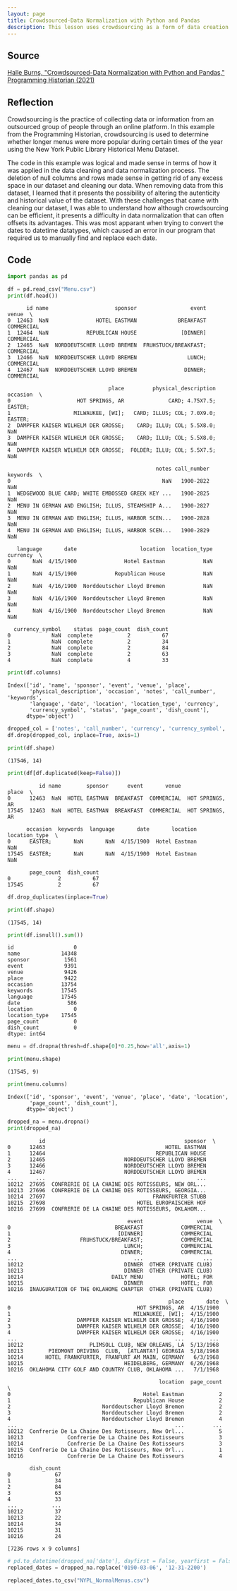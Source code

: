 ```yaml
---
layout: page
title: Crowdsourced-Data Normalization with Python and Pandas
description: This lesson uses crowdsourcing as a form of data creation and explains how pandas can be used to prepare a crowdsourced dataset to be analyzed.
---
```

## Source
[Halle Burns, "Crowdsourced-Data Normalization with Python and Pandas," Programming Historian (2021)](programminghistorian.org/en/lessons/crowdsourced-data-normalization-with-pandas.)

## Reflection
Crowdsourcing is the practice of collecting data or information from an outsourced group of people through an online platform. In this example from the Programming Historian, crowdsourcing is used to determine whether longer menus were more popular during certain times of the year using the New York Public Library Historical Menu Dataset.

The code in this example was logical and made sense in terms of how it was applied in the data cleaning and data normalization process. The deletion of null columns and rows made sense in getting rid of any excess space in our dataset and cleaning our data. When removing data from this dataset, I learned that it presents the possibility of altering the autenticity and historical value of the dataset. With these challenges that came with cleaning our dataset, I was able to understand how although crowdsourcing can be efficient, it presents a difficulty in data normalization that can often offsets its advantages. This was most apparant when trying to convert the dates to datetime datatypes, which caused an error in our program that required us to manually find and replace each date.

## Code

```python
import pandas as pd

df = pd.read_csv("Menu.csv")
print(df.head())
```

          id name                     sponsor                 event       venue  \
    0  12463  NaN               HOTEL EASTMAN             BREAKFAST  COMMERCIAL   
    1  12464  NaN            REPUBLICAN HOUSE              [DINNER]  COMMERCIAL   
    2  12465  NaN  NORDDEUTSCHER LLOYD BREMEN  FRUHSTUCK/BREAKFAST;  COMMERCIAL   
    3  12466  NaN  NORDDEUTSCHER LLOYD BREMEN                LUNCH;  COMMERCIAL   
    4  12467  NaN  NORDDEUTSCHER LLOYD BREMEN               DINNER;  COMMERCIAL   
    
                                    place         physical_description occasion  \
    0                     HOT SPRINGS, AR              CARD; 4.75X7.5;  EASTER;   
    1                    MILWAUKEE, [WI];   CARD; ILLUS; COL; 7.0X9.0;  EASTER;   
    2  DAMPFER KAISER WILHELM DER GROSSE;    CARD; ILLU; COL; 5.5X8.0;      NaN   
    3  DAMPFER KAISER WILHELM DER GROSSE;    CARD; ILLU; COL; 5.5X8.0;      NaN   
    4  DAMPFER KAISER WILHELM DER GROSSE;  FOLDER; ILLU; COL; 5.5X7.5;      NaN   
    
                                                   notes call_number  keywords  \
    0                                                NaN   1900-2822       NaN   
    1  WEDGEWOOD BLUE CARD; WHITE EMBOSSED GREEK KEY ...   1900-2825       NaN   
    2  MENU IN GERMAN AND ENGLISH; ILLUS, STEAMSHIP A...   1900-2827       NaN   
    3  MENU IN GERMAN AND ENGLISH; ILLUS, HARBOR SCEN...   1900-2828       NaN   
    4  MENU IN GERMAN AND ENGLISH; ILLUS, HARBOR SCEN...   1900-2829       NaN   
    
       language       date                    location  location_type currency  \
    0       NaN  4/15/1900               Hotel Eastman            NaN      NaN   
    1       NaN  4/15/1900            Republican House            NaN      NaN   
    2       NaN  4/16/1900  Norddeutscher Lloyd Bremen            NaN      NaN   
    3       NaN  4/16/1900  Norddeutscher Lloyd Bremen            NaN      NaN   
    4       NaN  4/16/1900  Norddeutscher Lloyd Bremen            NaN      NaN   
    
      currency_symbol    status  page_count  dish_count  
    0             NaN  complete           2          67  
    1             NaN  complete           2          34  
    2             NaN  complete           2          84  
    3             NaN  complete           2          63  
    4             NaN  complete           4          33  



```python
print(df.columns)
```

    Index(['id', 'name', 'sponsor', 'event', 'venue', 'place',
           'physical_description', 'occasion', 'notes', 'call_number', 'keywords',
           'language', 'date', 'location', 'location_type', 'currency',
           'currency_symbol', 'status', 'page_count', 'dish_count'],
          dtype='object')



```python
dropped_col = ['notes', 'call_number', 'currency', 'currency_symbol', 'physical_description', 'status']
df.drop(dropped_col, inplace=True, axis=1)
```


```python
print(df.shape)
```

    (17546, 14)



```python
print(df[df.duplicated(keep=False)])
```

              id name        sponsor      event       venue            place  \
    0      12463  NaN  HOTEL EASTMAN  BREAKFAST  COMMERCIAL  HOT SPRINGS, AR   
    17545  12463  NaN  HOTEL EASTMAN  BREAKFAST  COMMERCIAL  HOT SPRINGS, AR   
    
          occasion  keywords  language       date       location  location_type  \
    0      EASTER;       NaN       NaN  4/15/1900  Hotel Eastman            NaN   
    17545  EASTER;       NaN       NaN  4/15/1900  Hotel Eastman            NaN   
    
           page_count  dish_count  
    0               2          67  
    17545           2          67  



```python
df.drop_duplicates(inplace=True)
```


```python
print(df.shape)
```

    (17545, 14)



```python
print(df.isnull().sum())
```

    id                   0
    name             14348
    sponsor           1561
    event             9391
    venue             9426
    place             9422
    occasion         13754
    keywords         17545
    language         17545
    date               586
    location             0
    location_type    17545
    page_count           0
    dish_count           0
    dtype: int64



```python
menu = df.dropna(thresh=df.shape[0]*0.25,how='all',axis=1)
```


```python
print(menu.shape)
```

    (17545, 9)



```python
print(menu.columns)
```

    Index(['id', 'sponsor', 'event', 'venue', 'place', 'date', 'location',
           'page_count', 'dish_count'],
          dtype='object')



```python
dropped_na = menu.dropna()
print(dropped_na)
```

              id                                            sponsor  \
    0      12463                                      HOTEL EASTMAN   
    1      12464                                   REPUBLICAN HOUSE   
    2      12465                         NORDDEUTSCHER LLOYD BREMEN   
    3      12466                         NORDDEUTSCHER LLOYD BREMEN   
    4      12467                         NORDDEUTSCHER LLOYD BREMEN   
    ...      ...                                                ...   
    10212  27695  CONFRERIE DE LA CHAINE DES ROTISSEURS, NEW ORL...   
    10213  27696  CONFRERIE DE LA CHAINE DES ROTISSEURS, GEORGIA...   
    10214  27697                                  FRANKFURTER STUBB   
    10215  27698                             HOTEL EUROPAISCHER HOF   
    10216  27699  CONFRERIE DE LA CHAINE DES ROTISSEURS, OKLAHOM...   
    
                                          event                 venue  \
    0                                 BREAKFAST            COMMERCIAL   
    1                                  [DINNER]            COMMERCIAL   
    2                      FRUHSTUCK/BREAKFAST;            COMMERCIAL   
    3                                    LUNCH;            COMMERCIAL   
    4                                   DINNER;            COMMERCIAL   
    ...                                     ...                   ...   
    10212                                DINNER  OTHER (PRIVATE CLUB)   
    10213                                DINNER  OTHER (PRIVATE CLUB)   
    10214                            DAILY MENU            HOTEL; FOR   
    10215                                DINNER            HOTEL; FOR   
    10216  INAUGURATION OF THE OKLAHOME CHAPTER  OTHER (PRIVATE CLUB)   
    
                                                       place       date  \
    0                                        HOT SPRINGS, AR  4/15/1900   
    1                                       MILWAUKEE, [WI];  4/15/1900   
    2                     DAMPFER KAISER WILHELM DER GROSSE;  4/16/1900   
    3                     DAMPFER KAISER WILHELM DER GROSSE;  4/16/1900   
    4                     DAMPFER KAISER WILHELM DER GROSSE;  4/16/1900   
    ...                                                  ...        ...   
    10212                     PLIMSOLL CLUB, NEW ORLEANS, LA  5/13/1968   
    10213        PIEDMONT DRIVING  CLUB,  [ATLANTA?] GEORGIA  5/18/1968   
    10214       HOTEL FRANKFURTER, FRANFURT AM MAIN, GERMANY   6/3/1968   
    10215                                HEIDELBERG, GERMANY  6/26/1968   
    10216  OKLAHOMA CITY GOLF AND COUNTRY CLUB, OKLAHOMA ...   7/1/1968   
    
                                                    location  page_count  \
    0                                          Hotel Eastman           2   
    1                                       Republican House           2   
    2                             Norddeutscher Lloyd Bremen           2   
    3                             Norddeutscher Lloyd Bremen           2   
    4                             Norddeutscher Lloyd Bremen           4   
    ...                                                  ...         ...   
    10212  Confrerie De La Chaine Des Rotisseurs, New Orl...           5   
    10213              Confrerie De La Chaine Des Rotisseurs           3   
    10214              Confrerie De La Chaine Des Rotisseurs           3   
    10215  Confrerie De La Chaine Des Rotisseurs, New Orl...           1   
    10216              Confrerie De La Chaine Des Rotisseurs           4   
    
           dish_count  
    0              67  
    1              34  
    2              84  
    3              63  
    4              33  
    ...           ...  
    10212          37  
    10213          22  
    10214          34  
    10215          31  
    10216          24  
    
    [7236 rows x 9 columns]



```python
# pd.to_datetime(dropped_na['date'], dayfirst = False, yearfirst = False)
replaced_dates = dropped_na.replace('0190-03-06', '12-31-2200') 
```


```python
replaced_dates.to_csv("NYPL_NormalMenus.csv")
```


```python

```
